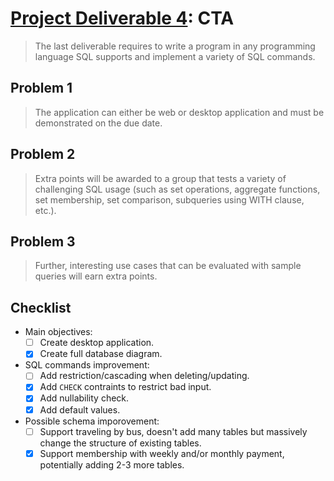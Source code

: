 # [Project Deliverable 4](https://github.com/hendraanggrian/IIT-CS425/raw/assets/assignments/project.pdf): CTA

> The last deliverable requires to write a program in any programming language
  SQL supports and implement a variety of SQL commands.

## Problem 1

> The application can either be web or desktop application and must be
  demonstrated on the due date.

## Problem 2

> Extra points will be awarded to a group that tests a variety of challenging
  SQL usage (such as set operations, aggregate functions, set membership, set
  comparison, subqueries using WITH clause, etc.).

## Problem 3

> Further, interesting use cases that can be evaluated with sample queries will
  earn extra points.

## Checklist

- Main objectives:
  - [ ] Create desktop application.
  - [x] Create full database diagram.
- SQL commands improvement:
  - [ ] Add restriction/cascading when deleting/updating.
  - [x] Add `CHECK` contraints to restrict bad input.
  - [x] Add nullability check.
  - [x] Add default values.
- Possible schema imporovement:
  - [ ] Support traveling by bus, doesn't add many tables but massively change
    the structure of existing tables.
  - [x] Support membership with weekly and/or monthly payment, potentially adding
    2-3 more tables.
